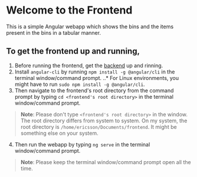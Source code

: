 # Welcome to the Frontend

This is a simple Angular webapp which shows the bins and the items present in the bins in a tabular manner.

## To get the frontend up and running,
1. Before running the frontend, get the [backend](https://github.com/prasadsawant5/tello-backend) up and rinning.
2. Install `angular-cli` by running `npm install -g @angular/cli` in the terminal window/command prompt.
..* For Linux environments, you might have to run `sudo npm install -g @angular/cli`.
3. Then navigate to the frontend's root directory from the command prompt by typing `cd <frontend's root directory>` in the terminal window/command prompt.
> __Note__: Please don't type `<frontend's root directory>` in the window. The root directory differs from system to system. On my system, the root directory is `/home/ericsson/Documents/frontend`. It might be something else on your system.
4. Then run the webapp by typing `ng serve` in the terminal window/command prompt.
> __Note__: Please keep the terminal window/command prompt open all the time.
